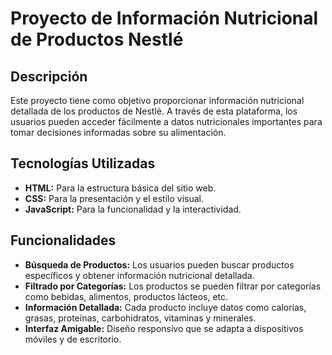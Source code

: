 # Proyecto de Información Nutricional de Productos Nestlé

## Descripción
Este proyecto tiene como objetivo proporcionar información nutricional detallada de los productos de Nestlé. A través de esta plataforma, los usuarios pueden acceder fácilmente a datos nutricionales importantes para tomar decisiones informadas sobre su alimentación.

## Tecnologías Utilizadas
- **HTML:** Para la estructura básica del sitio web.
- **CSS:** Para la presentación y el estilo visual.
- **JavaScript:** Para la funcionalidad y la interactividad.

## Funcionalidades
- **Búsqueda de Productos:** Los usuarios pueden buscar productos específicos y obtener información nutricional detallada.
- **Filtrado por Categorías:** Los productos se pueden filtrar por categorías como bebidas, alimentos, productos lácteos, etc.
- **Información Detallada:** Cada producto incluye datos como calorías, grasas, proteínas, carbohidratos, vitaminas y minerales.
- **Interfaz Amigable:** Diseño responsivo que se adapta a dispositivos móviles y de escritorio.
